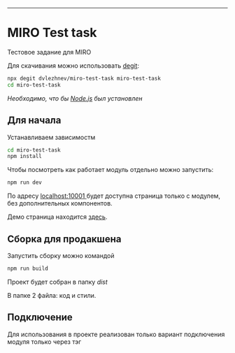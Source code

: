 ---

# MIRO Test task

Тестовое задание для MIRO

Для скачивания можно использовать [degit](https://github.com/Rich-Harris/degit):

```bash
npx degit dvlezhnev/miro-test-task miro-test-task
cd miro-test-task
```

*Необходимо, что бы [Node.js](https://nodejs.org) был установлен*


## Для начала

Устанавливаем зависимостм

```bash
cd miro-test-task
npm install
```

Чтобы посмотреть как работает модуль отдельно можно запустить:

```bash
npm run dev
```

По адресу [localhost:10001 ](http://localhost:10001 ) будет доступна страница только с модулем, без дополнительных компонентов.

Демо страница находится [здесь](https://demo-miro-test-task.now.sh/).


## Сборка для продакшена

Запустить сборку можно командой

```bash
npm run build
```

Проект будет собран в папку *dist*

В папке 2 файла: код и стили.

## Подключение

Для использования в проекте реализован только вариант подключения модуля только через тэг <script>. Подробнее [тут](https://demo-miro-test-task.now.sh/#start)

```html
<html>
<head>
    ...
    <link rel='stylesheet' href='./emails-input.css'>
    <script src="./emails-input.js"></script>
    ...
</head>
<body>
    ...
    <div id="emails-input"></div>
    ...
</body>
<script src="./script.js"></script>
</html>
```


## Использование

После подключения в глобальной области видимости появится метод

```javascript
window.EmailsInput
```

```javascript
const emailsInput = window.EmailsInput(htmlElement[, options]);
```

### Интерфейсы и типы

```typescript
interface IWindowExtendedWithEmailsInput extends Window {
    EmailsInput: EmailInputFactory;
}

type EmailInputFactory = (htmlElement: HTMLElement|string, options?: Partial<IEmailsInputOptions>) => IEmailsInputApi;

interface IEmailsInputOptions {
    initValue: string | string[];
    onChangeHandler: (data: IChangeEventData) => void;
}

interface IChangeEventData {
    added: string[];
    removed: string[];
    emails: string[];
} 

interface IEmailsInputApi {
    /**
     * Заменяет все введённые e-mail'ы указанными
     * @param {string|string[]} emails - E-mail(ы) которые нужно вставить
     */
    set(emails: string | string[]): void;

    /**
     * Добавляет e-mail(ы)
     * @param {string|string[]} emails - новый e-mail
     */
    add(emails: string | string[]): void;

    /**
     * Список всех введённых e-mail'ов
     */
    emails: string[];

    /**
     * Список только валидных e-mail'ов
     */
    validEmails: string[];

    /**
     * Список только невалидных e-mail'ов
     */
    invalidEmails: string[];

    /**
     * Добавляет подписку на событие изменения
     */
    addChangeHandler(cb: (data: IChangeEventData) => void): Unsubscriber;
}

/**
 * Метод для отписки от изменения состояния
 */
type Unsubscriber = () => void;
```

*По-хорошему, должен существовать метод **dispose** или **remove** для удаления экземпляра, но я его не сделал :)*

*В задумке, метод add должен игнорировать добавления email'а, который уже есть*

*При инициализации с хэндлером, должен быть нормальный способ избавиться от этого хэндлера*

```javascript
// workaround для отписки от изменений при инициализации с хэндлером
let handler = (data) => {console.log(data)};

let emailsInput = EmailsInput("#emails-input", {
    onChangeHandler: handler
});

// Отписку можно сделать так
emailsInput.addChangeHandler(handler)();
```



### Примеры использования

##### Инициализация без параметров [демо](https://demo-miro-test-task.now.sh/#default)

```javascript
let emailsInput = EmailsInput("#emails-input");
```

##### Инициализация со значением  [демо](https://demo-miro-test-task.now.sh/#init1)

```javascript
let emailsInput = EmailsInput("#emails-input", {
    initValue: ["valid.email@example.com", "invalid.email"]
});
```

##### Инициализация с хэндлером изменений [демо](https://demo-miro-test-task.now.sh/#init2)

```javascript
let emailsInput = EmailsInput("#emails-input", {
    initValue: ["valid.email@example.com", "invalid.email"],
    onChangeHandler: console.log
});
```

##### API метод add [демо](https://demo-miro-test-task.now.sh/#add)

```javascript
let emailsInput = EmailsInput("#emails-input", {
    initValue: ["valid.email@example.com", "invalid.email"],
    onChangeHandler: console.log
});

let button1 = document.getElementById("button1");
button1.addEventListener("click", function() {
    emailsInput.add("test1@example.com");
});
let button2 = document.getElementById("button2");
button1.addEventListener("click", function() {
    emailsInput.add(["test2@example.com", "test3.invalid.example.com"]);
});
```

##### API метод set [демо](https://demo-miro-test-task.now.sh/#set)

```javascript
let emailsInput = EmailsInput("#emails-input", {
    initValue: ["valid.email@example.com", "invalid.email"],
    onChangeHandler: console.log
});

let button1 = document.getElementById("button1");
button1.addEventListener("click", function() {
    emailsInput.set("test1@example.com");
});
let button2 = document.getElementById("button2");
button1.addEventListener("click", function() {
    emailsInput.set(["test2@example.com", "test3.invalid.example.com"]);
});
```

##### API метод addChangeHandler [демо](https://demo-miro-test-task.now.sh/#addChangeHandler)

```javascript
let emailsInput = EmailsInput("#emails-input", {
    initValue: ["valid.email@example.com", "invalid.email"]
});
let unsubscribe;

let button1 = document.getElementById("subscribe");
button1.addEventListener("click", function() {
    unsubscribe = emailsInput.addChangeHandler(function(data) {
        alert(JSON.stringify(data, null, 2));
    });
});
let button2 = document.getElementById("unsubscribe");
button2.addEventListener("click", function() {
    if (unsubscribe) unsubscribe();
    unsubscribe = undefined;
});
```

##### API свойства [демо](https://demo-miro-test-task.now.sh/#props)

```javascript
let emailsInput = EmailsInput("#emails-input", {
    initValue: ["valid.email@example.com", "invalid.email"]
});

emailsInput.emails; //Все введённые значения
emailsInput.validEmails; //Все валидные значения
emailsInput.invalidEmails; //Все невалидные значения
```

